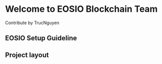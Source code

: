 # Welcome to EOSIO Blockchain Team

Contribute by TrucNguyen

## EOSIO Setup Guideline

## Project layout

